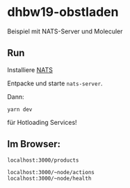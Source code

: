 # dhbw19-obstladen
Beispiel mit NATS-Server und Moleculer

## Run
Installiere [NATS](https://nats.io/download/nats-io/nats-server/)

Entpacke und starte ```nats-server```.

Dann:

```
yarn dev
```

für Hotloading Services!

## Im Browser:

```
localhost:3000/products

localhost:3000/~node/actions
localhost:3000/~node/health
```
